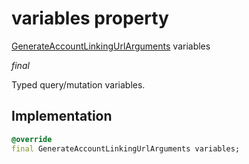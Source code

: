 


# variables property






[GenerateAccountLinkingUrlArguments](../../package-yonomi_sdk_dart_graphql_accounts_account_queries.graphql/GenerateAccountLinkingUrlArguments-class.md) variables
  
_final_



<p>Typed query/mutation variables.</p>



## Implementation

```dart
@override
final GenerateAccountLinkingUrlArguments variables;


```







